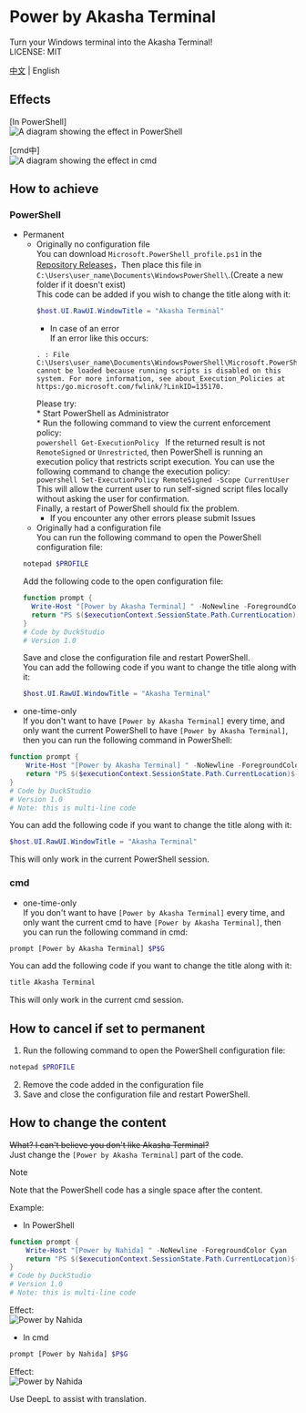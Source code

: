 # Power by Akasha Terminal

Turn your Windows terminal into the Akasha Terminal!<br>
LICENSE: MIT<br>

[中文](https://github.com/DuckDuckStudio/power_by_akasha_terminal/blob/main/README.md) | English

## Effects

[In PowerShell]<br>
![A diagram showing the effect in PowerShell](https://duckduckstudio.github.io/power_by_akasha_terminal/PowerShell中的效果展示图.png)<br>

[cmd中]<br>
![A diagram showing the effect in cmd](https://duckduckstudio.github.io/power_by_akasha_terminal/cmd中的效果展示图.png)<br>

## How to achieve

### PowerShell
* Permanent<br>
  * Originally no configuration file<br>
    You can download `Microsoft.PowerShell_profile.ps1` in the [Repository Releases](https://github.com/DuckDuckStudio/power_by_akasha_terminal/releases/)，Then place this file in `C:\Users\user_name\Documents\WindowsPowerShell\`.(Create a new folder if it doesn't exist)<br>
      This code can be added if you wish to change the title along with it:<br>
      ```powershell
      $host.UI.RawUI.WindowTitle = "Akasha Terminal"
      ```
      * In case of an error<br>
      If an error like this occurs:<br>
      ```
      . : File C:\Users\user_name\Documents\WindowsPowerShell\Microsoft.PowerShell_profile.ps1 cannot be loaded because running scripts is disabled on this system. For more information, see about_Execution_Policies at https:/go.microsoft.com/fwlink/?LinkID=135170.
      ```
      Please try:<br>
        * Start PowerShell as Administrator<br>
        * Run the following command to view the current enforcement policy:<br>
        ```powershell
        Get-ExecutionPolicy
        ```
        If the returned result is not `RemoteSigned` or `Unrestricted`, then PowerShell is running an execution policy that restricts script execution. You can use the following command to change the execution policy:<br>
        ```powershell
        Set-ExecutionPolicy RemoteSigned -Scope CurrentUser
        ```
        This will allow the current user to run self-signed script files locally without asking the user for confirmation.<br>
        Finally, a restart of PowerShell should fix the problem.<br>
      * If you encounter any other errors please submit Issues<br>
  * Originally had a configuration file<br>
  You can run the following command to open the PowerShell configuration file:<br>
  ```powershell
  notepad $PROFILE
  ```
  Add the following code to the open configuration file:
  ```powershell
  function prompt {
    Write-Host "[Power by Akasha Terminal] " -NoNewline -ForegroundColor Cyan
    return "PS $($executionContext.SessionState.Path.CurrentLocation)$('>' * ($nestedPromptLevel + 1)) "
  }
  # Code by DuckStudio
  # Version 1.0
  ```
  Save and close the configuration file and restart PowerShell.<br>
  You can add the following code if you want to change the title along with it:<br>
  ```powershell
  $host.UI.RawUI.WindowTitle = "Akasha Terminal"
  ```
* one-time-only<br>
If you don't want to have `[Power by Akasha Terminal]` every time, and only want the current PowerShell to have `[Power by Akasha Terminal]`, then you can run the following command in PowerShell:
```powershell
function prompt {
    Write-Host "[Power by Akasha Terminal] " -NoNewline -ForegroundColor Cyan
    return "PS $($executionContext.SessionState.Path.CurrentLocation)$('>' * ($nestedPromptLevel + 1)) "
}
# Code by DuckStudio
# Version 1.0
# Note: this is multi-line code
```
You can add the following code if you want to change the title along with it:<br>
```powershell
$host.UI.RawUI.WindowTitle = "Akasha Terminal"
```
This will only work in the current PowerShell session.<br>

### cmd

* one-time-only<br>
If you don't want to have `[Power by Akasha Terminal]` every time, and only want the current cmd to have `[Power by Akasha Terminal]`, then you can run the following command in cmd:<br>
```bash
prompt [Power by Akasha Terminal] $P$G
```
You can add the following code if you want to change the title along with it:<br>
```bash
title Akasha Terminal
```
This will only work in the current cmd session.<br>

## How to cancel if set to permanent

1. Run the following command to open the PowerShell configuration file:<br>
  ```powershell
  notepad $PROFILE
  ```
2. Remove the code added in the configuration file<br>
3. Save and close the configuration file and restart PowerShell.<br>

## How to change the content

~~What? I can't believe you don't like Akasha Terminal?~~<br>
Just change the `[Power by Akasha Terminal]` part of the code.<br>

> [!NOTE]
> Note that the PowerShell code has a single space after the content.<br>

Example:<br>
* In PowerShell<br>
```powershell
function prompt {
    Write-Host "[Power by Nahida] " -NoNewline -ForegroundColor Cyan
    return "PS $($executionContext.SessionState.Path.CurrentLocation)$('>' * ($nestedPromptLevel + 1)) "
}
# Code by DuckStudio
# Version 1.0
# Note: this is multi-line code
```
Effect:<br>
![Power by Nahida](https://duckduckstudio.github.io/power_by_akasha_terminal/PowerShell-Nahida.png)<br>
* In cmd<br>
```bash
prompt [Power by Nahida] $P$G
```
Effect:<br>
![Power by Nahida](https://duckduckstudio.github.io/power_by_akasha_terminal/cmd-Nahida.png)<br>

Use DeepL to assist with translation.<br>